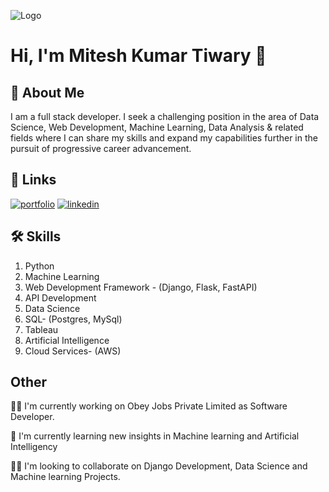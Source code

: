 
![Logo](https://github-readme-stats.vercel.app/api?username=miteshtiwary123&&show_icons=true&title_color=ffffff&icon_color=bb2acf&text_color=daf7dc&bg_color=151515)


# Hi, I'm Mitesh Kumar Tiwary 👋


## 🚀 About Me
I am a full stack developer.
I seek a challenging position in the area of Data Science, Web Development, Machine Learning, Data Analysis & related fields where I can share my skills and expand my capabilities further in the pursuit of progressive career advancement.



## 🔗 Links
[![portfolio](https://img.shields.io/badge/my_portfolio-000?style=for-the-badge&logo=ko-fi&logoColor=white)](https://github.com/miteshtiwary123)
[![linkedin](https://img.shields.io/badge/linkedin-0A66C2?style=for-the-badge&logo=linkedin&logoColor=white)](https://www.linkedin.com/in/miteshtiwary/)

## 🛠 Skills
1. Python
2. Machine Learning
3. Web Development Framework - (Django, Flask, FastAPI)
4. API Development
6. Data Science
7. SQL- (Postgres, MySql)
9. Tableau
10. Artificial Intelligence
11. Cloud Services- (AWS)


## Other 
👩‍💻 I'm currently working on Obey Jobs Private Limited as Software Developer.

🧠 I'm currently learning new insights in Machine learning and Artificial Intelligency

👯‍♀️ I'm looking to collaborate on Django Development, Data Science and Machine learning Projects.
